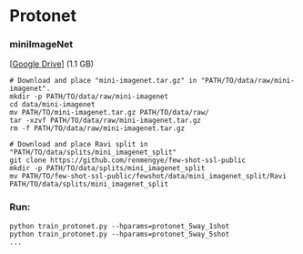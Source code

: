 # Protonet

### miniImageNet
[[Google Drive](https://drive.google.com/open?id=16V_ZlkW4SsnNDtnGmaBRq2OoPmUOc5mY)]  (1.1 GB)
```
# Download and place "mini-imagenet.tar.gz" in "PATH/TO/data/raw/mini-imagenet".
mkdir -p PATH/TO/data/raw/mini-imagenet
cd data/mini-imagenet
mv PATH/TO/mini-imagenet.tar.gz PATH/TO/data/raw/
tar -xzvf PATH/TO/data/raw/mini-imagenet.tar.gz
rm -f PATH/TO/data/raw/mini-imagenet.tar.gz

# Download and place Ravi split in "PATH/TO/data/splits/mini_imagenet_split"
git clone https://github.com/renmengye/few-shot-ssl-public
mkdir -p PATH/TO/data/splits/mini_imagenet_split
mv PATH/TO/few-shot-ssl-public/fewshot/data/mini_imagenet_split/Ravi PATH/TO/data/splits/mini_imagenet_split
```

### Run:
```
python train_protonet.py --hparams=protonet_5way_1shot
python train_protonet.py --hparams=protonet_5way_5shot
...
```
